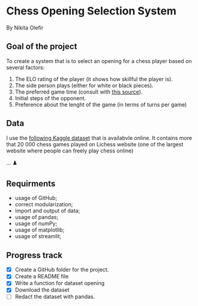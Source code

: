 # Chess Opening Selection System

By Nikita Olefir

## Goal of the project

To create a system that is to select an opening for a chess player based on several factors:

1) The ELO rating of the player (it shows how skillful the player is).
2) The side person plays (either for white or black pieces).
3) The preferred game time (consult with [this source](https://chessfox.com/13-different-types-of-chess-openings/#Flank-Openings)).
4) Initial steps of the opponent.
5) Preference about the lenght of the game (in terms of turns per game)

## Data

I use the [following Kaggle dataset](https://www.kaggle.com/datasets/datasnaek/chess) that is availabvle online. It contains more that 20 000 chess games played on Lichess website (one of the largest website where people can freely play chess online)

...
:chess_pawn:

## Requirments

- usage of GitHub;
- correct modularization;
- import and output of data;
- usage of pandas;
- usage of numPy;
- usage of matplotlib;
- usage of streamlit;

## Progress track

- [X] Create a GitHub folder for the project.
- [X] Create a README file
- [X] Write a function for dataset opening
- [X] Download the dataset
- [ ] Redact the dataset with pandas.
